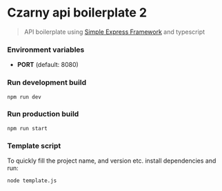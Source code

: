 # Czarny api boilerplate 2
> API boilerplate using [Simple Express Framework](https://github.com/Lukasz-pluszczewski/simple-express) and typescript

### Environment variables
- **PORT** (default: 8080)

### Run development build
`npm run dev`

### Run production build
`npm run start`

### Template script
To quickly fill the project name, and version etc. install dependencies and run:
```bash
node template.js
```

